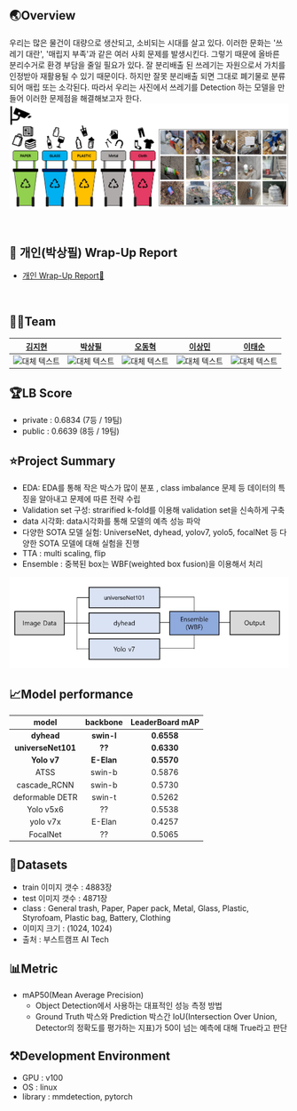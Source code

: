 ## 🌏Overview

우리는 많은 물건이 대량으로 생산되고, 소비되는 시대를 살고 있다. 이러한 문화는 '쓰레기 대란', '매립지 부족'과 같은 여러 사회 문제를 발생시킨다. 그렇기 때문에 올바른 분리수거로 환경 부담을 줄일 필요가 있다. 잘 분리배출 된 쓰레기는 자원으로서 가치를 인정받아 재활용될 수 있기 때문이다. 하지만 잘못 분리배출 되면 그대로 폐기물로 분류되어 매립 또는 소각된다. 따라서 우리는 사진에서 쓰레기를 Detection 하는 모델을 만들어 이러한 문제점을 해결해보고자 한다.
![예시 이미지](./images/b.png)

<br />

## 🏅 개인(박상필) Wrap-Up Report   
- [개인 Wrap-Up Report👑](https://drive.google.com/file/d/1vk7JLY5XnK0TMNopV2yOtb6Fo35zL4na/view?usp=drive_link)

<br />

## 🧙‍♂️Team

|                                                                           [김지현](https://github.com/codehyunn)                                                                           |                                                                           [박상필](https://github.com/SangphilPark)                                                                           |                                                                           [오동혁](https://github.com/97DongHyeokOH)                                                                           |                                                                           [이상민](https://github.com/dldltkdals)                                                                           |                                                                           [이태순](https://github.com/LTSGOD)                                                                           |
| :--------------------------------------------------------------------------------------------------------------------------------------------------------: | :--------------------------------------------------------------------------------------------------------------------------------------------------------: | :--------------------------------------------------------------------------------------------------------------------------------------------------------: | :--------------------------------------------------------------------------------------------------------------------------------------------------------: | :--------------------------------------------------------------------------------------------------------------------------------------------------------: |
| <img src="https://encrypted-tbn0.gstatic.com/images?q=tbn:ANd9GcQrscwx3lsb0twVlYNjri57vfLQ2R_c6ABDmA&usqp=CAU" alt="대체 텍스트" width="100" height="100"> | <img src="https://encrypted-tbn0.gstatic.com/images?q=tbn:ANd9GcQrscwx3lsb0twVlYNjri57vfLQ2R_c6ABDmA&usqp=CAU" alt="대체 텍스트" width="100" height="100"> | <img src="https://encrypted-tbn0.gstatic.com/images?q=tbn:ANd9GcQrscwx3lsb0twVlYNjri57vfLQ2R_c6ABDmA&usqp=CAU" alt="대체 텍스트" width="100" height="100"> | <img src="https://encrypted-tbn0.gstatic.com/images?q=tbn:ANd9GcQrscwx3lsb0twVlYNjri57vfLQ2R_c6ABDmA&usqp=CAU" alt="대체 텍스트" width="100" height="100"> | <img src="https://encrypted-tbn0.gstatic.com/images?q=tbn:ANd9GcQrscwx3lsb0twVlYNjri57vfLQ2R_c6ABDmA&usqp=CAU" alt="대체 텍스트" width="100" height="100"> |

## 🏆LB Score

- private : 0.6834 (7등 / 19팀)
- public : 0.6639 (8등 / 19팀)

## ⭐Project Summary

- EDA: EDA를 통해 작은 박스가 많이 분포 , class imbalance 문제 등 데이터의 특징을 알아내고 문제에 따른 전략 수립
- Validation set 구성: strarified k-fold를 이용해 validation set을 신속하게 구축
- data 시각화: data시각화를 통해 모델의 예측 성능 파악
- 다양한 SOTA 모델 실험: UniverseNet, dyhead, yolov7, yolo5, focalNet 등 다양한 SOTA 모델에 대해 실험을 진행
- TTA : multi scaling, flip
- Ensemble : 중복된 box는 WBF(weighted box fusion)을 이용해서 처리

![앙상블 이미지](./images/a.jpg)

## 📈Model performance

|       model        |  backbone  | LeaderBoard mAP |
| :----------------: | :--------: | :-------------: |
|     **dyhead**     | **swin-l** |   **0.6558**    |
| **universeNet101** |   **??**   |   **0.6330**    |
|    **Yolo v7**     | **E-Elan** |   **0.5570**    |
|        ATSS        |   swin-b   |     0.5876      |
|    cascade_RCNN    |   swin-b   |     0.5730      |
|  deformable DETR   |   swin-t   |     0.5262      |
|     Yolo v5x6      |     ??     |     0.5538      |
|      yolo v7x      |   E-Elan   |     0.4257      |
|      FocalNet      |     ??     |     0.5065      |

## 💾Datasets

- train 이미지 갯수 : 4883장
- test 이미지 갯수 : 4871장
- class : General trash, Paper, Paper pack, Metal, Glass, Plastic, Styrofoam, Plastic bag, Battery, Clothing
- 이미지 크기 : (1024, 1024)
- 출처 : 부스트캠프 AI Tech

## 📊Metric

- mAP50(Mean Average Precision)
  - Object Detection에서 사용하는 대표적인 성능 측정 방법
  - Ground Truth 박스와 Prediction 박스간 IoU(Intersection Over Union, Detector의 정확도를 평가하는 지표)가 50이 넘는 예측에 대해 True라고 판단

## ⚒Development Environment

- GPU : v100
- OS : linux
- library : mmdetection, pytorch
